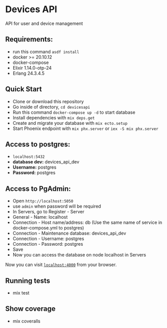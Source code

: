 # Devices API
API for user and device management

## Requirements:
  * run this command `asdf install` 
  * docker >= 20.10.12
  * docker-compose
  * Elixir 1.14.0-otp-24
  * Erlang 24.3.4.5
  

## Quick Start
  * Clone or download this repository
  * Go inside of directory,  `cd devicesapi`
  * Run this command `docker-compose up -d` to start database
  * Install dependencies with `mix deps.get`
  * Create and migrate your database with `mix ecto.setup`
  * Start Phoenix endpoint with `mix phx.server` or `iex -S mix phx.server`

## Access to postgres: 
* `localhost:5432`
* **database dev:** devices_api_dev
* **Username:** postgres
* **Password:** postgres

## Access to PgAdmin: 
* Open `http://localhost:5050`
* use `admin` when password will be required
* In Servers, go to Register - Server
* General - Name: localhost
* Connection - Host name/address: db (Use the same name of service in docker-compose.yml to postgres)
* Connection - Maintenance database: devices_api_dev
* Connection - Username: postgres
* Connection - Password: postgres
* Save
* Now you can access the database on node localhost in Servers

Now you can visit [`localhost:4000`](http://localhost:4000) from your browser.

## Running tests
* mix test

## Show coverage
* mix coveralls
